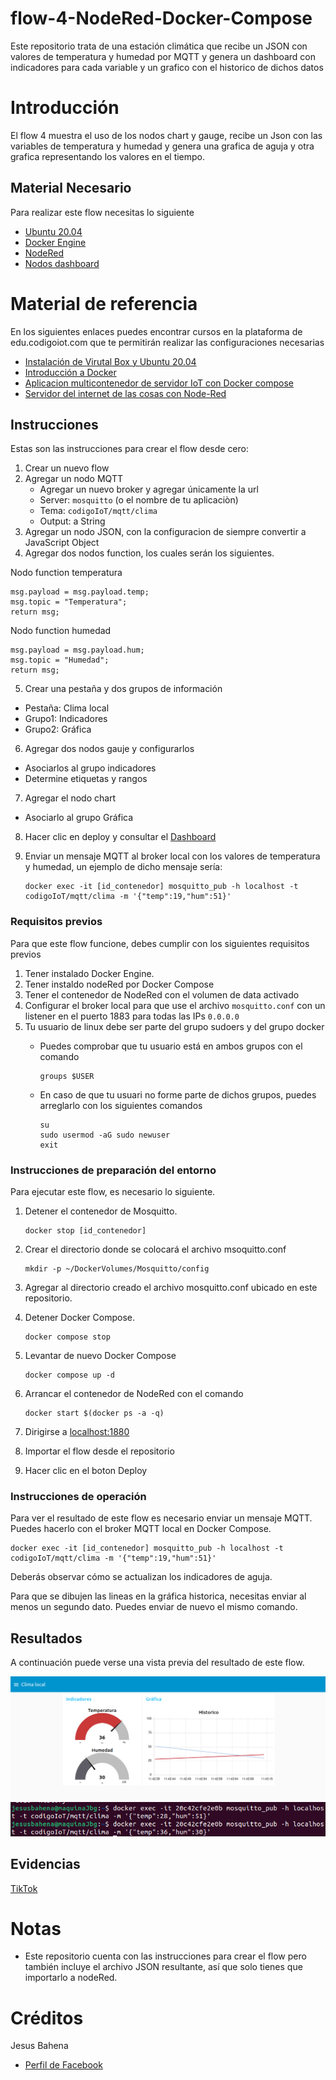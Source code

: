 # flow-4-NodeRed-Docker-Compose

Este repositorio trata de una estación climática que recibe un JSON con valores de temperatura y humedad por MQTT y genera un dashboard con indicadores para cada variable y un grafico con el historico de dichos datos 

# Introducción 

El flow 4 muestra el uso de los nodos chart y gauge, recibe un Json con las variables de temperatura y humedad y genera una grafica de aguja y otra grafica representando los valores en el tiempo.

## Material Necesario 

Para realizar este flow necesitas lo siguiente

- [Ubuntu 20.04](https://releases.ubuntu.com/20.04/)
- [Docker Engine](https://docs.docker.com/engine/install/ubuntu/#install-using-the-convenience-script)
- [NodeRed](https://nodered.org/docs/getting-started/local)
- [Nodos dashboard](https://flows.nodered.org/node/node-red-dashboard)

# Material de referencia 


En los siguientes enlaces puedes encontrar cursos en la plataforma de edu.codigoiot.com que te permitirán realizar las configuraciones necesarias

- [Instalación de Virutal Box y Ubuntu 20.04](https://edu.codigoiot.com/course/view.php?id=812)
- [Introducción a Docker](https://edu.codigoiot.com/course/view.php?id=996)
- [Aplicacion multicontenedor de servidor IoT con Docker compose](https://edu.codigoiot.com/mod/lesson/view.php?id=3889&pageid=3804&startlastseen=no)
- [Servidor del internet de las cosas con Node-Red](https://edu.codigoiot.com/course/view.php?id=997)

## Instrucciones

Estas son las instrucciones para crear el flow desde cero:

1. Crear un nuevo flow
2. Agregar un nodo MQTT
    - Agregar un nuevo broker y agregar únicamente la url
	- Server: ```mosquitto``` (o el nombre de tu aplicaciòn)
	- Tema: ```codigoIoT/mqtt/clima```
	- Output: a String
3. Agregar un nodo JSON, con la configuracion de siempre convertir a JavaScript Object
4. Agregar dos nodos function, los cuales serán los siguientes.

Nodo function temperatura

```
msg.payload = msg.payload.temp;
msg.topic = "Temperatura";
return msg;
```
Nodo function humedad

```
msg.payload = msg.payload.hum;
msg.topic = "Humedad";
return msg;
```

5. Crear una pestaña y dos grupos de información 
- Pestaña: Clima local
- Grupo1: Indicadores
- Grupo2: Gráfica
6. Agregar dos nodos gauje y configurarlos
- Asociarlos al grupo indicadores
- Determine etiquetas y rangos
7. Agregar el nodo chart
- Asociarlo al grupo Gráfica
8. Hacer clic en deploy y consultar el [Dashboard](http://localhost:1880/ui)
9. Enviar un mensaje MQTT al broker local con los valores de temperatura y humedad, un ejemplo de dicho mensaje sería:

    ```
    docker exec -it [id_contenedor] mosquitto_pub -h localhost -t codigoIoT/mqtt/clima -m '{"temp":19,"hum":51}'
    ```

### Requisitos previos

Para que este flow funcione, debes cumplir con los siguientes requisitos previos
1. Tener instalado Docker Engine.
2. Tener instaldo nodeRed por Docker Compose
3. Tener el contenedor de NodeRed con el volumen de data activado
4. Configurar el broker local para que use el archivo ```mosquitto.conf``` con un listener en el puerto 1883 para todas las IPs ```0.0.0.0```
5. Tu usuario de linux debe ser parte del grupo sudoers y del grupo docker
    - Puedes comprobar que tu usuario está en ambos grupos con el comando 
    
        ```
        groups $USER
        ```

    - En caso de que tu usuari no forme parte de dichos grupos, puedes arreglarlo con los siguientes comandos
        ``` 
        su
        sudo usermod -aG sudo newuser
        exit
        ```
### Instrucciones de preparación del entorno

Para ejecutar este flow, es necesario lo siguiente.
1. Detener el contenedor de Mosquitto.

    ```
    docker stop [id_contenedor]
    ```

2. Crear el directorio donde se colocará el archivo msoquitto.conf

    ```
    mkdir -p ~/DockerVolumes/Mosquitto/config
    ```

3. Agregar al directorio creado el archivo mosquitto.conf ubicado en este repositorio.
4. Detener Docker Compose.

    ```
    docker compose stop
    ```
5. Levantar de nuevo Docker Compose

    ```
    docker compose up -d
    ```

6. Arrancar el contenedor de NodeRed con el comando
        
    ```
    docker start $(docker ps -a -q)
    ```

2. Dirigirse a [localhost:1880](http://localhost:1880/)
3. Importar el flow desde el repositorio
4. Hacer clic en el boton Deploy

### Instrucciones de operación

Para ver el resultado de este flow es necesario enviar un mensaje MQTT. Puedes hacerlo con el broker MQTT local en Docker Compose.

```
docker exec -it [id_contenedor] mosquitto_pub -h localhost -t codigoIoT/mqtt/clima -m '{"temp":19,"hum":51}'
```

Deberás observar cómo se actualizan los indicadores de aguja. 

Para que se dibujen las lineas en la gráfica historica, necesitas enviar al menos un segundo dato. Puedes enviar de nuevo el mismo comando.

## Resultados

A continuación puede verse una vista previa del resultado de este flow.

![](https://github.com/jesusbaheng/flow-4-NodeRed-Docker-Compose/blob/main/imagenes/Screenshot%20from%202023-07-27%2011-43-36.png?raw=true)
![](https://github.com/jesusbaheng/flow-4-NodeRed-Docker-Compose/blob/main/imagenes/Screenshot%20from%202023-07-27%2011-44-26.png?raw=true)

## Evidencias

 [TikTok](https://vm.tiktok.com/ZM2p7EDNa/)

# Notas
- Este repositorio cuenta con las instrucciones para crear el flow pero también incluye el archivo JSON resultante, así que solo tienes que importarlo a nodeRed.

# Créditos

Jesus Bahena
- [Perfil de Facebook](https://www.facebook.com/jesus.bahenag/)